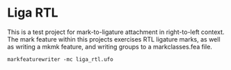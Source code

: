 # Liga RTL

This is a test project for mark-to-ligature attachment in right-to-left context.  
The mark feature within this projects exercises RTL ligature marks, as well as writing a mkmk feature, and writing groups to a markclasses.fea file.

	markfeaturewriter -mc liga_rtl.ufo

